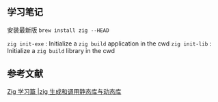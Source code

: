 ## 学习笔记

安装最新版 `brew install zig --HEAD`

`zig init-exe` : Initialize a `zig build` application in the cwd
`zig init-lib` : Initialize a `zig build` library in the cwd

## 参考文献

[Zig 学习篇 |zig 生成和调用静态库与动态库](https://zhuanlan.zhihu.com/p/457791672)
